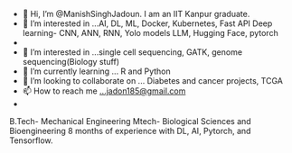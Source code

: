 - 👋 Hi, I’m @ManishSinghJadoun. I am an IIT Kanpur graduate.
- 👋  I’m interested in ...AI, DL, ML, Docker, Kubernetes, Fast API
                             Deep learning- CNN, ANN, RNN, Yolo models
                             LLM, Hugging Face,  pytorch
-                        
- 👀 I’m interested in ...single cell sequencing, GATK, genome sequencing(Biology stuff)
- 🌱 I’m currently learning ... R and Python
- 💞️ I’m looking to collaborate on ... Diabetes and cancer projects, TCGA
- 📫 How to reach me ...jadon185@gmail.com
- 
B.Tech- Mechanical Engineering
Mtech- Biological Sciences and Bioengineering
8 months of experience with DL, AI, Pytorch, and Tensorflow.
<!---
ManishSinghJadoun/ManishSinghJadoun is a ✨ special ✨ repository because its `README.md` (this file) appears on your GitHub profile.
You can click the Preview link to take a look at your changes.
--->
